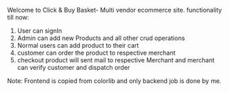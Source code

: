 Welcome to Click & Buy Basket- Multi vendor ecommerce site.
functionality till now:
1. User can signIn 
2. Admin can add new Products and all other crud operations
3. Normal users can add product to their cart
4. customer can order the product to respective merchant 
5. checkout product will sent mail to respective Merchant and merchant can verify customer and dispatch order

Note: Frontend is copied from colorlib and only backend job is done by me.
